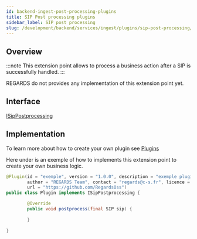```yaml
---
id: backend-ingest-post-processing-plugins
title: SIP Post processing plugins
sidebar_label: SIP post processing
slug: /development/backend/services/ingest/plugins/sip-post-processing/
---
```




## Overview

:::note
This extension point allows to process a business action after a SIP is successfully handled.
:::

REGARDS do not provides any implementation of this extension point yet.

## Interface

   [ISipPostprocessing](https://github.com/RegardsOss/regards-backend/blob/master/rs-ingest/ingest/ingest-domain/src/main/java/fr/cnes/regards/modules/ingest/domain/plugin/ISipPostprocessing.java)

## Implementation

To learn more about how to create your own plugin see [Plugins](../../../../framework/modules/plugins/)

Here under is an exemple of how to implements this extension point to create your own business logic.

```java
@Plugin(id = "exemple", version = "1.0.0", description = "exemple plugin",
        author = "REGARDS Team", contact = "regards@c-s.fr", licence = "LGPLv3.0", owner = "CSSI",
        url = "https://github.com/RegardsOss")
public class Plugin implements ISipPostprocessing {

        @Override
        public void postprocess(final SIP sip) {
                
        }
   
}
```
